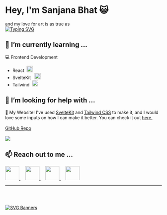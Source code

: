 # Hey, I'm Sanjana Bhat 😺

and my love for art is as true as  <br> 
[![Typing SVG](https://readme-typing-svg.herokuapp.com?font=Fira+Code&pause=1000&width=435&lines=NaN+!%3D+NaN;Oct+31+%3D%3D+Dec+25+%F0%9F%91%80;null+%3D%3D+undefined;%2201%22+%3D%3D+1)](https://git.io/typing-svg)




## 🌱 I’m currently learning ...
💻 Frontend Development
  - React &nbsp;<img src="https://raw.githubusercontent.com/Sanju-Bhat/Sanju-Bhat/main/assets/react.svg" width="20px" height="20px">
  - SvelteKit &nbsp; <img src="https://raw.githubusercontent.com/Sanju-Bhat/Sanju-Bhat/main/assets/svelte.svg" width="20px" height="20px">
  - Tailwind &nbsp;<img src="https://raw.githubusercontent.com/Sanju-Bhat/Sanju-Bhat/main/assets/tailwindcss.svg" width="20px" height="20px">
  

## 🤔 I’m looking for help with ...
🔗 My Website! I've used [SvelteKit](https://kit.svelte.dev/) and [Tailwind CSS](https://tailwindcss.com/) to make it, and I would love some inputs on how I can make it better. You can check it out [here.](https://pfolio-eight.vercel.app/)
<br><br>
[GitHub Repo](https://github.com/Sanju-Bhat/pfolio)
<br><br>
<img src="https://github.com/Sanju-Bhat/Sanju-Bhat/blob/main/assets/website.PNG">

## 📫 Reach out to me ...
<div>
  <a href="https://discordapp.com/users/843410531351396352">
  <img src="https://raw.githubusercontent.com/Sanju-Bhat/Sanju-Bhat/main/assets/discord.svg" width="45px">
  </a> &nbsp;&nbsp;&nbsp;
 <a href="https://www.instagram.com/sanjana_bhat02/">
   <img src="https://raw.githubusercontent.com/Sanju-Bhat/Sanju-Bhat/main/assets/insta.svg" width="45px">
 </a> &nbsp;&nbsp;&nbsp;
  <a href="https://twitter.com/sanjana_bhat016">
   <img src="https://raw.githubusercontent.com/Sanju-Bhat/Sanju-Bhat/main/assets/twitter.svg" width="45px">
 </a> &nbsp;&nbsp;&nbsp;
  <a href="https://www.linkedin.com/in/sanjana-bhat-881950178/">
   <img src="https://raw.githubusercontent.com/Sanju-Bhat/Sanju-Bhat/main/assets/linkedin.svg" width="45px">
 </a>
</div>
<hr>
<br><br>

[![SVG Banners](https://svg-banners.vercel.app/api?type=luminance&text1=Thanks+For+Reading!&width=1000&height=270)](https://github.com/Akshay090/svg-banners)
 






 



